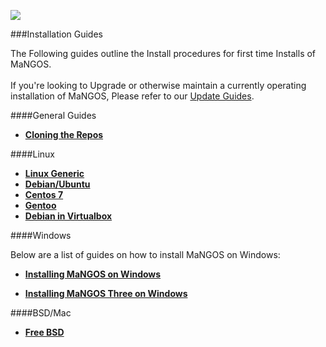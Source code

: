 [![](/wiki/icons/home.gif)](/wiki/Home.md)

###Installation Guides

The Following guides outline the Install procedures for first time Installs of MaNGOS.  
<br/>
If you're looking to Upgrade or otherwise maintain a currently operating installation of MaNGOS, Please refer to our [Update Guides](/wiki/Installation%20Guides/Update%20Guides.md).


####General Guides
* [**Cloning the Repos**](/wiki/Installation%20Guides/General/Cloning%20the%20Repos.md)

####Linux
* [**Linux Generic**](/wiki/Installation%20Guides/Linux/Linuxinstall.md)  
* [**Debian/Ubuntu**](/wiki/Installation%20Guides/Linux/Debianinstall.md)
* [**Centos 7**](/wiki/Installation%20Guides/Linux/Centos_7_en.md)
* [**Gentoo**](/wiki/Installation%20Guides/Linux/Gentooinstall.md)
* [**Debian in Virtualbox**](/wiki/Installation%20Guides/Linux/Debian%20in%20VirtualBox%20as%20Windows%207%2064%20Bit%20as%20the%20host.md)

####Windows

Below are a list of guides on how to install MaNGOS on Windows:

* [**Installing MaNGOS on Windows**](/wiki/Installation%20Guides/Windows/Installing-MaNGOS-on-Windows.md)

* [**Installing MaNGOS Three on Windows**](/wiki/Installation%20Guides/Windows/Installing-MaNGOS-Three-on-Windows.md)

####BSD/Mac
* [**Free BSD**](/wiki/Installation%20Guides/Linux/Freebsdinstall.md)  
 
